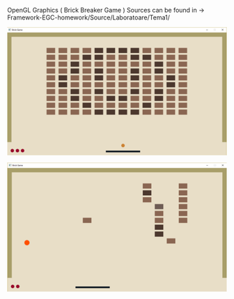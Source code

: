OpenGL Graphics ( Brick Breaker Game ) 
Sources can be found in -> Framework-EGC-homework/Source/Laboratoare/Tema1/


![Screenshot](screenshots/Brick_Breaker1.png?raw=true "Screenshot 1")

![Screenshot](screenshots/Brick_Breaker2.png?raw=true "Screenshot 1")
